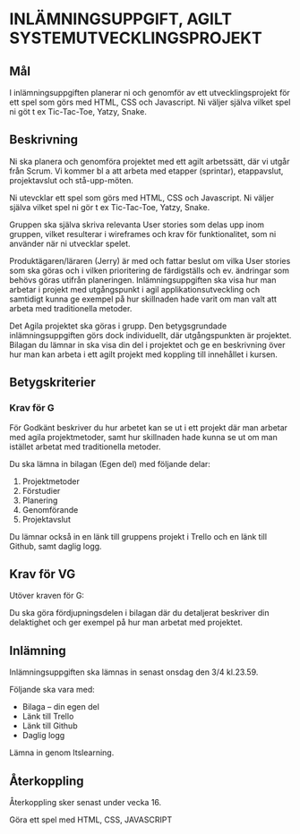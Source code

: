 <h1>INLÄMNINGSUPPGIFT, AGILT SYSTEMUTVECKLINGSPROJEKT</h1>
<article>
	<h2>Mål</h2>
	<p>I inlämningsuppgiften planerar ni och genomför av ett utvecklingsprojekt för ett spel som görs med HTML, CSS och Javascript. Ni väljer själva vilket spel ni göt t ex Tic-Tac-Toe, Yatzy, Snake. </p>
</article>
<article>
	<h2>Beskrivning</h2>
	<p>Ni ska planera och genomföra projektet med ett agilt arbetssätt, där vi utgår från Scrum. Vi kommer bl a att arbeta med etapper (sprintar), etappavslut, projektavslut och stå-upp-möten.</p>
	<p>Ni utevcklar ett spel som görs med HTML, CSS och Javascript. Ni väljer själva vilket spel ni gör t ex Tic-Tac-Toe, Yatzy, Snake.</p>
	<p>Gruppen ska själva skriva relevanta User stories som delas upp inom gruppen, vilket resulterar i wireframes och krav för funktionalitet, som ni använder när ni utvecklar spelet. </p>
	<p>Produktägaren/läraren (Jerry) är med och fattar beslut om vilka User stories som ska göras och i vilken prioritering de färdigställs och ev. ändringar som behövs göras utifrån planeringen. Inlämningsuppgiften ska visa hur man arbetar i projekt med utgångspunkt i agil applikationsutveckling och samtidigt kunna ge exempel på hur skillnaden hade varit om man valt att arbeta med traditionella metoder. </p>
	<p>Det Agila projektet ska göras i grupp. Den betygsgrundade inlämningsuppgiften görs dock individuellt, där utgångspunkten är projektet. Bilagan du lämnar in ska visa din del i projektet och ge en beskrivning över hur man kan arbeta i ett agilt projekt med koppling till innehållet i kursen. </p>
</article>
<article>
	<h2>Betygskriterier</h2>
	<h3>Krav för G</h3>
	<p>För Godkänt beskriver du hur arbetet kan se ut i ett projekt där man arbetar med agila projektmetoder, samt hur skillnaden hade kunna se ut om man istället arbetat med traditionella metoder. </p>
	<p>Du ska lämna in bilagan (Egen del) med följande delar:</p>
	<ol>
		<li>Projektmetoder</li>
		<li>Förstudier</li>
		<li>Planering</li>
		<li>Genomförande</li>
		<li>Projektavslut</li>
	</ol>
	<p> Du lämnar också in en länk till gruppens projekt i Trello och en länk till Github, samt daglig logg. </p>
</article>
<article>
	<h2>Krav för VG</h2>
	<p>Utöver kraven för G:</p>
	<p>Du ska göra fördjupningsdelen i bilagan där du detaljerat beskriver din delaktighet och ger exempel på hur man arbetat med projektet.</p>
</article>
<article>
	<h1>Inlämning</h1>
	<p>Inlämningsuppgiften ska lämnas in senast onsdag den 3/4 kl.23.59.</p>
	<p>Följande ska vara med:</p>
	<ul>
		<li>Bilaga – din egen del </li>
		<li>Länk till Trello </li>
		<li>Länk till Github </li>
		<li>Daglig logg </li>
	</ul>
	<p>Lämna in  genom Itslearning.</p>
</article>
<article>
	<h2>Återkoppling</h2>
	<p>Återkoppling sker senast under vecka 16.</p>
</article>

Göra ett spel med HTML, CSS, JAVASCRIPT
